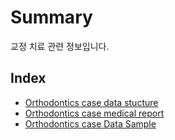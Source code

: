 # Summary

교정 치료 관련 정보입니다.

## Index

* [Orthodontics case data stucture](./ortho-structure-data.md)
* [Orthodontics case medical report](./ortho-structure-medicalreport.md)
* [Orthodontics case Data Sample](./ortho-sample.md)
